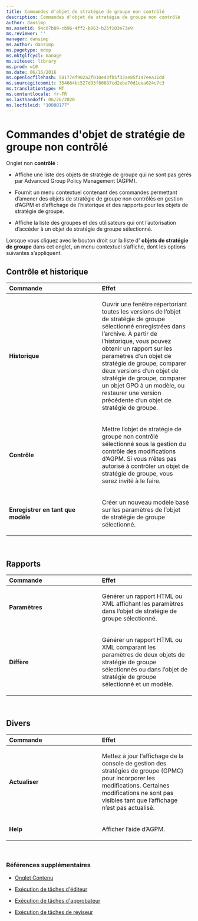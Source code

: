 ```yaml
---
title: Commandes d'objet de stratégie de groupe non contrôlé
description: Commandes d'objet de stratégie de groupe non contrôlé
author: dansimp
ms.assetid: 94c07b09-cb96-4ff2-b963-b25f103e73e9
ms.reviewer: ''
manager: dansimp
ms.author: dansimp
ms.pagetype: mdop
ms.mktglfcycl: manage
ms.sitesec: library
ms.prod: w10
ms.date: 06/16/2016
ms.openlocfilehash: 58177ef902a2f010e43fb5f33ae85f147eea11dd
ms.sourcegitcommit: 354664bc527d93f80687cd2eba70d1eea024c7c3
ms.translationtype: MT
ms.contentlocale: fr-FR
ms.lasthandoff: 06/26/2020
ms.locfileid: "10808177"
---
```

# Commandes d'objet de stratégie de groupe non contrôlé


Onglet non **contrôlé** :

-   Affiche une liste des objets de stratégie de groupe qui ne sont pas gérés par Advanced Group Policy Management (AGPM).

-   Fournit un menu contextuel contenant des commandes permettant d’amener des objets de stratégie de groupe non contrôlés en gestion d’AGPM et d’affichage de l’historique et des rapports pour les objets de stratégie de groupe.

-   Affiche la liste des groupes et des utilisateurs qui ont l’autorisation d’accéder à un objet de stratégie de groupe sélectionné.

Lorsque vous cliquez avec le bouton droit sur la liste d' **objets de stratégie de groupe** dans cet onglet, un menu contextuel s’affiche, dont les options suivantes s’appliquent.

## Contrôle et historique


<table>
<colgroup>
<col width="50%" />
<col width="50%" />
</colgroup>
<thead>
<tr class="header">
<th align="left">Commande</th>
<th align="left">Effet</th>
</tr>
</thead>
<tbody>
<tr class="odd">
<td align="left"><p><strong>Historique</strong></p></td>
<td align="left"><p>Ouvrir une fenêtre répertoriant toutes les versions de l’objet de stratégie de groupe sélectionné enregistrées dans l’archive. À partir de l’historique, vous pouvez obtenir un rapport sur les paramètres d’un objet de stratégie de groupe, comparer deux versions d’un objet de stratégie de groupe, comparer un objet GPO à un modèle, ou restaurer une version précédente d’un objet de stratégie de groupe.</p></td>
</tr>
<tr class="even">
<td align="left"><p><strong>Contrôle</strong></p></td>
<td align="left"><p>Mettre l’objet de stratégie de groupe non contrôlé sélectionné sous la gestion du contrôle des modifications d’AGPM. Si vous n’êtes pas autorisé à contrôler un objet de stratégie de groupe, vous serez invité à le faire.</p></td>
</tr>
<tr class="odd">
<td align="left"><p><strong>Enregistrer en tant que modèle</strong></p></td>
<td align="left"><p>Créer un nouveau modèle basé sur les paramètres de l’objet de stratégie de groupe sélectionné.</p></td>
</tr>
</tbody>
</table>

 

## Rapports


<table>
<colgroup>
<col width="50%" />
<col width="50%" />
</colgroup>
<thead>
<tr class="header">
<th align="left">Commande</th>
<th align="left">Effet</th>
</tr>
</thead>
<tbody>
<tr class="odd">
<td align="left"><p><strong>Paramètres</strong></p></td>
<td align="left"><p>Générer un rapport HTML ou XML affichant les paramètres dans l’objet de stratégie de groupe sélectionné.</p></td>
</tr>
<tr class="even">
<td align="left"><p><strong>Diffère</strong></p></td>
<td align="left"><p>Générer un rapport HTML ou XML comparant les paramètres de deux objets de stratégie de groupe sélectionnés ou dans l’objet de stratégie de groupe sélectionné et un modèle.</p></td>
</tr>
</tbody>
</table>

 

## Divers


<table>
<colgroup>
<col width="50%" />
<col width="50%" />
</colgroup>
<thead>
<tr class="header">
<th align="left">Commande</th>
<th align="left">Effet</th>
</tr>
</thead>
<tbody>
<tr class="odd">
<td align="left"><p><strong>Actualiser</strong></p></td>
<td align="left"><p>Mettez à jour l’affichage de la console de gestion des stratégies de groupe (GPMC) pour incorporer les modifications. Certaines modifications ne sont pas visibles tant que l’affichage n’est pas actualisé.</p></td>
</tr>
<tr class="even">
<td align="left"><p><strong>Help</strong></p></td>
<td align="left"><p>Afficher l’aide d’AGPM.</p></td>
</tr>
</tbody>
</table>

 

### Références supplémentaires

-   [Onglet Contenu](contents-tab-agpm30ops.md)

-   [Exécution de tâches d'éditeur](performing-editor-tasks-agpm30ops.md)

-   [Exécution de tâches d'approbateur](performing-approver-tasks-agpm30ops.md)

-   [Exécution de tâches de réviseur](performing-reviewer-tasks-agpm30ops.md)

 

 





